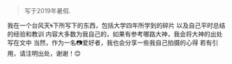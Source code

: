 > 写于2019年暑假.

我在一个台风天🌀下所写下的东西，包括大学四年所学到的碎片
以及自己平时总结的经验和教训
内容大多数为我自己的，如果有参考哪路大神，我会将大神的出处写在文中
当然，作为一名📷爱好者，我也会分享一些我自己拍摄的心得
若有引用，请注明出处，谢谢！😊

## 

